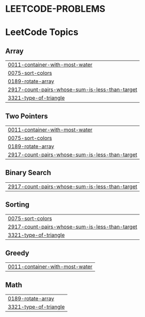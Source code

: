 # LEETCODE-PROBLEMS
<!---LeetCode Topics Start-->
# LeetCode Topics
## Array
|  |
| ------- |
| [0011-container-with-most-water](https://github.com/suyash-i7/LEETCODE-PROBLEMS/tree/master/0011-container-with-most-water) |
| [0075-sort-colors](https://github.com/suyash-i7/LEETCODE-PROBLEMS/tree/master/0075-sort-colors) |
| [0189-rotate-array](https://github.com/suyash-i7/LEETCODE-PROBLEMS/tree/master/0189-rotate-array) |
| [2917-count-pairs-whose-sum-is-less-than-target](https://github.com/suyash-i7/LEETCODE-PROBLEMS/tree/master/2917-count-pairs-whose-sum-is-less-than-target) |
| [3321-type-of-triangle](https://github.com/suyash-i7/LEETCODE-PROBLEMS/tree/master/3321-type-of-triangle) |
## Two Pointers
|  |
| ------- |
| [0011-container-with-most-water](https://github.com/suyash-i7/LEETCODE-PROBLEMS/tree/master/0011-container-with-most-water) |
| [0075-sort-colors](https://github.com/suyash-i7/LEETCODE-PROBLEMS/tree/master/0075-sort-colors) |
| [0189-rotate-array](https://github.com/suyash-i7/LEETCODE-PROBLEMS/tree/master/0189-rotate-array) |
| [2917-count-pairs-whose-sum-is-less-than-target](https://github.com/suyash-i7/LEETCODE-PROBLEMS/tree/master/2917-count-pairs-whose-sum-is-less-than-target) |
## Binary Search
|  |
| ------- |
| [2917-count-pairs-whose-sum-is-less-than-target](https://github.com/suyash-i7/LEETCODE-PROBLEMS/tree/master/2917-count-pairs-whose-sum-is-less-than-target) |
## Sorting
|  |
| ------- |
| [0075-sort-colors](https://github.com/suyash-i7/LEETCODE-PROBLEMS/tree/master/0075-sort-colors) |
| [2917-count-pairs-whose-sum-is-less-than-target](https://github.com/suyash-i7/LEETCODE-PROBLEMS/tree/master/2917-count-pairs-whose-sum-is-less-than-target) |
| [3321-type-of-triangle](https://github.com/suyash-i7/LEETCODE-PROBLEMS/tree/master/3321-type-of-triangle) |
## Greedy
|  |
| ------- |
| [0011-container-with-most-water](https://github.com/suyash-i7/LEETCODE-PROBLEMS/tree/master/0011-container-with-most-water) |
## Math
|  |
| ------- |
| [0189-rotate-array](https://github.com/suyash-i7/LEETCODE-PROBLEMS/tree/master/0189-rotate-array) |
| [3321-type-of-triangle](https://github.com/suyash-i7/LEETCODE-PROBLEMS/tree/master/3321-type-of-triangle) |
<!---LeetCode Topics End-->